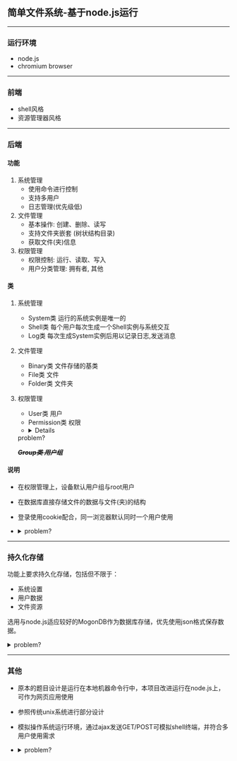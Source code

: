 <!--
 * @Author: One_Random
 * @Date: 2020-08-13 11:59:59
 * @LastEditors: One_Random
 * @LastEditTime: 2020-09-02 14:26:30
 * @FilePath: /FS/readme.md
 * @Description: Copyright © 2020 One_Random. All rights reserved.
-->
## 简单文件系统-基于node.js运行

----

### 运行环境
+ node.js
+ chromium browser

----

### 前端
+ shell风格
+ 资源管理器风格

----

### 后端

#### 功能
1. 系统管理
   + 使用命令进行控制
   + 支持多用户
   + 日志管理(优先级低)
2. 文件管理
   + 基本操作: 创建、删除、读写
   + 支持文件夹嵌套 (树状结构目录)
   + 获取文件(夹)信息
3. 权限管理
   + 权限控制: 运行、读取、写入
   + 用户分类管理: 拥有者, 其他

#### 类
1. 系统管理
    + System类 运行的系统实例是唯一的
    + Shell类  每个用户每次生成一个Shell实例与系统交互
    + Log类    每次生成System实例后用以记录日志,发送消息
2. 文件管理
    + Binary类 文件存储的基类
    + File类   文件
    + Folder类 文件夹
3. 权限管理
    + User类  用户
    + Permission类 权限
    + <details>
    <summary>problem?</summary>

    ***~~Group类 用户组~~***
</details>

#### 说明
+ 在权限管理上，设备默认用户组与root用户
+ 在数据库直接存储文件的数据与文件(夹)的结构
+ 登录使用cookie配合，同一浏览器默认同时一个用户使用
+ <details>
    <summary>problem?</summary>

    ***~~直接存储文件到远程机器~~***
</details>

----

### 持久化存储
功能上要求持久化存储，包括但不限于：
+ 系统设置
+ 用户数据
+ 文件资源

选用与node.js适应较好的MogonDB作为数据库存储，优先使用json格式保存数据。

<details>
    <summary>problem?</summary>

***~~在服务器机器中直接保存配置信息，优先使用json格式保存数据。~~***
</details>


----

### 其他
- 原本的题目设计是运行在本地机器命令行中，本项目改进运行在node.js上，可作为网页应用使用
- 参照传统unix系统进行部分设计
- 模拟操作系统运行环境，通过ajax发送GET/POST可模拟shell终端，并符合多用户使用需求
- <details>
    <summary>problem?</summary>
    
    ***~~在服务器机器中直接保存配置信息，优先使用json格式保存数据。~~***
</details>

<!-- ----

### 日志
+ 8.13 建立项目，开始设计
+ 8.15 设计后端类与数据结构，编写readme文档
+ 8.24 整理文件结构，编写数据库接口
+ 8.26 (放弃编写tcp服务端)编写简单ajax接口，通过页面发送命令，接受结果。 -->
